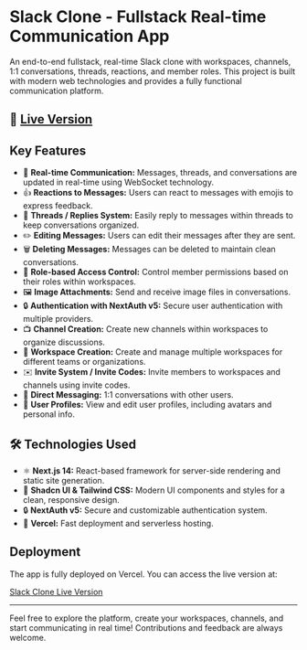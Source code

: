 # Slack Clone - Fullstack Real-time Communication App

An end-to-end fullstack, real-time Slack clone with workspaces, channels, 1:1 conversations, threads, reactions, and member roles. This project is built with modern web technologies and provides a fully functional communication platform.

## 🚀 [Live Version](https://slack-clone-35jn.vercel.app/)

## Key Features

- 📡 **Real-time Communication:** Messages, threads, and conversations are updated in real-time using WebSocket technology.
- 👍 **Reactions to Messages:** Users can react to messages with emojis to express feedback.
- 🧵 **Threads / Replies System:** Easily reply to messages within threads to keep conversations organized.
- ✏️ **Editing Messages:** Users can edit their messages after they are sent.
- 🗑️ **Deleting Messages:** Messages can be deleted to maintain clean conversations.
- 🔐 **Role-based Access Control:** Control member permissions based on their roles within workspaces.
- 🖼️ **Image Attachments:** Send and receive image files in conversations.
- 🔒 **Authentication with NextAuth v5:** Secure user authentication with multiple providers.
- 📺 **Channel Creation:** Create new channels within workspaces to organize discussions.
- 🏢 **Workspace Creation:** Create and manage multiple workspaces for different teams or organizations.
- ✉️ **Invite System / Invite Codes:** Invite members to workspaces and channels using invite codes.
- 💬 **Direct Messaging:** 1:1 conversations with other users.
- 👥 **User Profiles:** View and edit user profiles, including avatars and personal info.
  
## 🛠️ Technologies Used

- ⚛️ **Next.js 14:** React-based framework for server-side rendering and static site generation.
- 🎨 **Shadcn UI & Tailwind CSS:** Modern UI components and styles for a clean, responsive design.
- 🔒 **NextAuth v5:** Secure and customizable authentication system.
- 🚀 **Vercel:** Fast deployment and serverless hosting.

## Deployment

The app is fully deployed on Vercel. You can access the live version at:

[Slack Clone Live Version](https://slack-clone-35jn.vercel.app/)

---

Feel free to explore the platform, create your workspaces, channels, and start communicating in real time! Contributions and feedback are always welcome.
